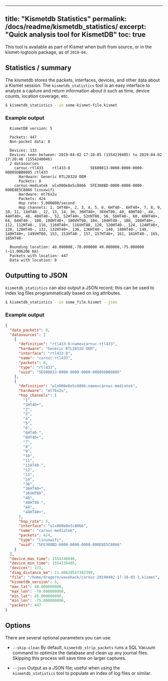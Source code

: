 
---
title: "Kismetdb Statistics"
permalink: /docs/readme/kismetdb_statistics/
excerpt: "Quick analysis tool for KismetDB"
toc: true
---

This tool is available as part of Kismet when built from source, or in the kismet-logtools package, as of `2019-04`.

## Statistics / summary

The kismetdb stores the packets, interfaces, devices, and other data about a Kismet session.  The `kismetdb_statistics` tool is an easy interface to analyze a capture and return information about it such as time, device counts, location coverage, etc.

```bash
$ kismetdb_statistics --in some-kismet-file.kismet
```

### Example output
```
  KismetDB version: 5

  Packets: 447
  Non-packet data: 8

  Devices: 133
  Devices seen between: 2019-04-02 17:10:05 (1554239405) to 2019-04-02 17:20:46 (1554240046)
  2 datasources
    carnuc-rtl433    rtl433-0         5E600813-0000-0000-0000-00005DBB0805 rtl433
      Hardware: Generic RTL2832U OEM
      Packets: 8
    carnuc-mediatek  wlx000e8e5c8866  5FE308BD-0000-0000-0000-000E8E5C8866 linuxwifi
      Hardware: mt76x2u
      Packets: 424
      Hop rate: 5.000000/second
      Hop channels: 1, 1HT40+, 2, 3, 4, 5, 6, 6HT40-, 6HT40+, 7, 8, 9, 10, 11, 11HT40-, 12, 13, 14, 36, 36HT40+, 36VHT80, 40, 40HT40-, 44, 44HT40+, 48, 48HT40-, 52, 52HT40+, 52VHT80, 56, 56HT40-, 60, 60HT40+, 64, 64HT40-, 100, 100HT40+, 100VHT80, 104, 104HT40-, 108, 108HT40+, 112, 112HT40-, 116, 116HT40+, 116VHT80, 120, 120HT40-, 124, 124HT40+, 128, 128HT40-, 132, 132HT40+, 136, 136HT40-, 140, 140HT40-, 149, 149HT40+, 149VHT80, 153, 153HT40-, 157, 157HT40+, 161, 161HT40-, 165, 165HT40-

  Bounding location: 48.000000,-70.000000 49.000000,-75.000000 (~11.006206 Km)
  Packets with location: 447
  Data with location: 8
```

## Outputting to JSON
`kismetdb_statistics` can also output a JSON record; this can be used to index log files programmatically based on log attributes.

```bash
$ kismetdb_statistics --in some_file.kismet --json 
```

### Example output
```json
{
  "data_packets": 8,
  "datasources": [
    {
      "definition": "rtl433-0:name=carnuc-rtl433",
      "hardware": "Generic RTL2832U OEM",
      "interface": "rtl433-0",
      "name": "carnuc-rtl433",
      "packets": 8,
      "type": "rtl433",
      "uuid": "5E600813-0000-0000-0000-00005DBB0805"
    },
    {
      "definition": "wlx000e8e5c8866:name=carnuc-mediatek",
      "hardware": "mt76x2u",
      "hop_channels": [                                                                                                            
        "1",                                                                                                                       
        "1HT40+",                                                                                                                  
        "2",                                                                                                                       
        "3",                                                                                                                       
        "4",                                                                                                                       
        "5",                                                                                                                       
        "6",                                                                                                                       
        "6HT40-",                                                                                                                  
        "6HT40+",                                                                                                                  
        "7",                                                                                                                       
        "8",                                                                                                                       
        "9",                                                                                                                       
        "10",                                                                                                                      
        "11",                                                                                                                      
        "11HT40-",                                                                                                                 
        "12",                                                                                                                      
        "13",                                                                                                                      
        "14",                                                                                                                      
        "36",                                                                                                                      
        "36HT40+",                                                                                                                 
        "36VHT80",                                                                                                                 
        "40",                                                                                                                      
        "40HT40-",                                                                                                                 
        "44",                                                                                                                      
        "44HT40+",                                                                                                                 
	  ],
      "hop_rate": 5,
      "interface": "wlx000e8e5c8866",
      "name": "carnuc-mediatek",
      "packets": 424,
      "type": "linuxwifi",
      "uuid": "5FE308BD-0000-0000-0000-000E8E5C8866"
    }
  ],
  "device_max_time": 1554240046,
  "device_min_time": 1554239405,
  "devices": 133,
  "diag_distance_km": 11.00620557382399,
  "file": "/home/dragorn/wavehack/carnuc-20190402-17-10-03-1.kismet",
  "kismetdb_version": 5,
  "max_lat": 40.000000000,
  "max_lon": -70.000000000,
  "min_lat": 45.000000000,
  "min_lon": -75.000000000,
  "packets": 447
}
```


## Options
There are several optional parameters you can use:

* `--skip-clean`
    By default, `kismetdb_strip_packets` runs a SQL Vacuum command to optimize the database and clean up any journal files.  Skipping this process will save time on larger captures.

* `--json`
    Output as a JSON file; useful when using the `kismetdb_statistics` tool to populate an index of log files or similar.
